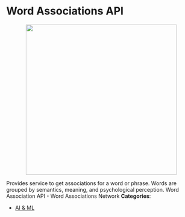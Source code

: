 # Word Associations API

<p align="center">
    <img width="400" src="https://raw.githubusercontent.com/awesome-apis/awesome-apis/apis/word-associations-api/logo_256x256.png" />
</p>


Provides service to get associations for a word or phrase. Words are grouped by semantics, meaning, and psychological perception.  Word Association API - Word Associations Network
**Categories**:

- [AI & ML](https://github/awesome-apis/awesome-apis#ai-and-ml)



